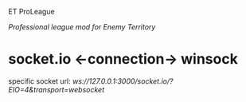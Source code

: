 ET ProLeague 

*Professional league mod for Enemy Territory*

socket.io <-connection-> winsock
============
specific socket url: *ws://127.0.0.1:3000/socket.io/?EIO=4&transport=websocket*
